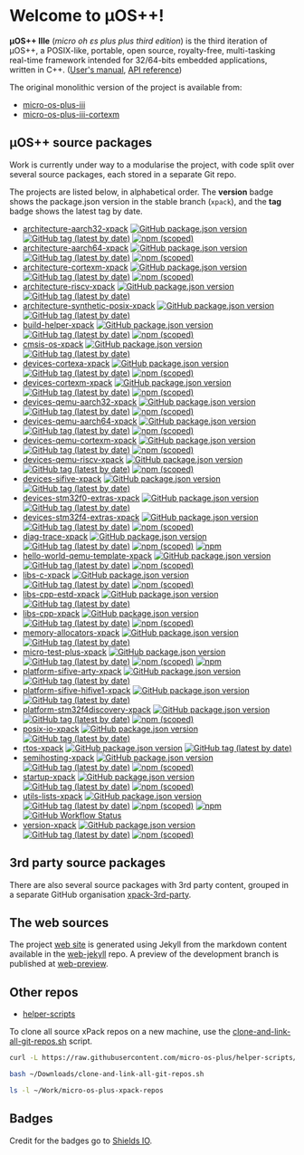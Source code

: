 # Welcome to µOS++!

**µOS++ IIIe** (_micro oh ɛs plus plus third edition_) is the third iteration of µOS++, a POSIX-like, portable, open source, royalty-free, multi-tasking real-time framework intended for 32/64-bits embedded applications, written in C++. ([User's manual](http://micro-os-plus.github.io/user-manual/), [API reference](http://micro-os-plus.github.io/reference/cmsis-plus/))

The original monolithic version of the project is available from:

- [micro-os-plus-iii](https://github.com/micro-os-plus/micro-os-plus-iii)
- [micro-os-plus-iii-cortexm](https://github.com/micro-os-plus/micro-os-plus-iii-cortexm)

## µOS++ source packages

Work is currently under way to a modularise the project, with code split over several source packages, each stored in a separate Git repo.

The projects are listed below, in alphabetical order. The **version** badge shows the package.json version in the stable branch (`xpack`), and the **tag** badge shows the latest tag by date.

- [architecture-aarch32-xpack](https://github.com/micro-os-plus/architecture-aarch32-xpack/)
[![GitHub package.json version](https://img.shields.io/github/package-json/v/micro-os-plus/architecture-aarch32-xpack)](https://github.com/micro-os-plus/architecture-aarch32-xpack/blob/xpack/package.json)
[![GitHub tag (latest by date)](https://img.shields.io/github/v/tag/micro-os-plus/architecture-aarch32-xpack)](https://github.com/micro-os-plus/architecture-aarch32-xpack/tags/)
[![npm (scoped)](https://img.shields.io/npm/v/@micro-os-plus/architecture-aarch32.svg?color=blue)](https://www.npmjs.com/package/@micro-os-plus/architecture-aarch32/)
- [architecture-aarch64-xpack](https://github.com/micro-os-plus/architecture-aarch64-xpack/)
[![GitHub package.json version](https://img.shields.io/github/package-json/v/micro-os-plus/architecture-aarch64-xpack)](https://github.com/micro-os-plus/architecture-aarch64-xpack/blob/xpack/package.json)
[![GitHub tag (latest by date)](https://img.shields.io/github/v/tag/micro-os-plus/architecture-aarch64-xpack)](https://github.com/micro-os-plus/architecture-aarch64-xpack/tags/)
[![npm (scoped)](https://img.shields.io/npm/v/@micro-os-plus/architecture-aarch64.svg?color=blue)](https://www.npmjs.com/package/@micro-os-plus/architecture-aarch64/)
- [architecture-cortexm-xpack](https://github.com/micro-os-plus/architecture-cortexm-xpack/)
[![GitHub package.json version](https://img.shields.io/github/package-json/v/micro-os-plus/architecture-cortexm-xpack)](https://github.com/micro-os-plus/architecture-cortexm-xpack/blob/xpack/package.json)
[![GitHub tag (latest by date)](https://img.shields.io/github/v/tag/micro-os-plus/architecture-cortexm-xpack)](https://github.com/micro-os-plus/architecture-cortexm-xpack/tags/)
[![npm (scoped)](https://img.shields.io/npm/v/@micro-os-plus/architecture-cortexm.svg?color=blue)](https://www.npmjs.com/package/@micro-os-plus/architecture-cortexm/)
- [architecture-riscv-xpack](https://github.com/micro-os-plus/architecture-riscv-xpack/)
[![GitHub package.json version](https://img.shields.io/github/package-json/v/micro-os-plus/architecture-riscv-xpack)](https://github.com/micro-os-plus/architecture-riscv-xpack/blob/xpack/package.json)
[![GitHub tag (latest by date)](https://img.shields.io/github/v/tag/micro-os-plus/architecture-riscv-xpack)](https://www.npmjs.com/package/@micro-os-plus/architecture-riscv/)
- [architecture-synthetic-posix-xpack](https://github.com/micro-os-plus/architecture-synthetic-posix-xpack/)
[![GitHub package.json version](https://img.shields.io/github/package-json/v/micro-os-plus/architecture-synthetic-posix-xpack)](https://github.com/micro-os-plus/architecture-synthetic-posix-xpack/blob/xpack/package.json)
[![GitHub tag (latest by date)](https://img.shields.io/github/v/tag/micro-os-plus/architecture-synthetic-posix-xpack)](https://github.com/micro-os-plus/architecture-synthetic-posix-xpack/tags/)
- [build-helper-xpack](https://github.com/micro-os-plus/build-helper-xpack/)
[![GitHub package.json version](https://img.shields.io/github/package-json/v/micro-os-plus/build-helper-xpack)](https://github.com/micro-os-plus/build-helper-xpack/blob/xpack/package.json)
[![GitHub tag (latest by date)](https://img.shields.io/github/v/tag/micro-os-plus/build-helper-xpack)](https://github.com/micro-os-plus/build-helper-xpack/tags/)
[![npm (scoped)](https://img.shields.io/npm/v/@micro-os-plus/build-helper.svg?color=blue)](https://www.npmjs.com/package/@micro-os-plus/build-helper/)
- [cmsis-os-xpack](https://github.com/micro-os-plus/cmsis-os-xpack/)
[![GitHub package.json version](https://img.shields.io/github/package-json/v/micro-os-plus/cmsis-os-xpack)](https://github.com/micro-os-plus/cmsis-os-xpack/blob/xpack/package.json)
[![GitHub tag (latest by date)](https://img.shields.io/github/v/tag/micro-os-plus/cmsis-os-xpack)](https://github.com/micro-os-plus/cmsis-os-xpack/tags/)
- [devices-cortexa-xpack](https://github.com/micro-os-plus/devices-cortexa-xpack/)
[![GitHub package.json version](https://img.shields.io/github/package-json/v/micro-os-plus/devices-cortexa-xpack)](https://github.com/micro-os-plus/devices-cortexa-xpack/blob/xpack/package.json)
[![GitHub tag (latest by date)](https://img.shields.io/github/v/tag/micro-os-plus/devices-cortexa-xpack)](https://github.com/micro-os-plus/devices-cortexa-xpack/tags/)
[![npm (scoped)](https://img.shields.io/npm/v/@micro-os-plus/devices-cortexa.svg?color=blue)](https://www.npmjs.com/package/@micro-os-plus/devices-cortexa/)
- [devices-cortexm-xpack](https://github.com/micro-os-plus/devices-cortexm-xpack/)
[![GitHub package.json version](https://img.shields.io/github/package-json/v/micro-os-plus/devices-cortexm-xpack)](https://github.com/micro-os-plus/devices-cortexm-xpack/blob/xpack/package.json)
[![GitHub tag (latest by date)](https://img.shields.io/github/v/tag/micro-os-plus/devices-cortexm-xpack)](https://github.com/micro-os-plus/devices-cortexm-xpack/tags/)
[![npm (scoped)](https://img.shields.io/npm/v/@micro-os-plus/devices-cortexm.svg?color=blue)](https://www.npmjs.com/package/@micro-os-plus/devices-cortexm/)
- [devices-qemu-aarch32-xpack](https://github.com/micro-os-plus/devices-qemu-aarch32-xpack/)
[![GitHub package.json version](https://img.shields.io/github/package-json/v/micro-os-plus/devices-qemu-aarch32-xpack)](https://github.com/micro-os-plus/devices-qemu-aarch32-xpack/blob/xpack/package.json)
[![GitHub tag (latest by date)](https://img.shields.io/github/v/tag/micro-os-plus/devices-qemu-aarch32-xpack)](https://github.com/micro-os-plus/devices-qemu-aarch32-xpack/tags/)
[![npm (scoped)](https://img.shields.io/npm/v/@micro-os-plus/devices-qemu-aarch32.svg?color=blue)](https://www.npmjs.com/package/@micro-os-plus/devices-qemu-aarch32/)
- [devices-qemu-aarch64-xpack](https://github.com/micro-os-plus/devices-qemu-aarch64-xpack/)
[![GitHub package.json version](https://img.shields.io/github/package-json/v/micro-os-plus/devices-qemu-aarch64-xpack)](https://github.com/micro-os-plus/devices-qemu-aarch64-xpack/blob/xpack/package.json)
[![GitHub tag (latest by date)](https://img.shields.io/github/v/tag/micro-os-plus/devices-qemu-aarch64-xpack)](https://github.com/micro-os-plus/devices-qemu-aarch64-xpack/tags/)
[![npm (scoped)](https://img.shields.io/npm/v/@micro-os-plus/devices-qemu-aarch64.svg?color=blue)](https://www.npmjs.com/package/@micro-os-plus/devices-qemu-aarch64/)
- [devices-qemu-cortexm-xpack](https://github.com/micro-os-plus/devices-qemu-cortexm-xpack/)
[![GitHub package.json version](https://img.shields.io/github/package-json/v/micro-os-plus/devices-qemu-cortexm-xpack)](https://github.com/micro-os-plus/devices-qemu-cortexm-xpack/blob/xpack/package.json)
[![GitHub tag (latest by date)](https://img.shields.io/github/v/tag/micro-os-plus/devices-qemu-cortexm-xpack)](https://github.com/micro-os-plus/devices-qemu-cortexm-xpack/tags/)
[![npm (scoped)](https://img.shields.io/npm/v/@micro-os-plus/devices-qemu-cortexm.svg?color=blue)](https://www.npmjs.com/package/@micro-os-plus/devices-qemu-cortexm/)
- [devices-qemu-riscv-xpack](https://github.com/micro-os-plus/devices-qemu-riscv-xpack/)
[![GitHub package.json version](https://img.shields.io/github/package-json/v/micro-os-plus/devices-qemu-riscv-xpack)](https://github.com/micro-os-plus/devices-qemu-riscv-xpack/blob/xpack/package.json)
[![GitHub tag (latest by date)](https://img.shields.io/github/v/tag/micro-os-plus/devices-qemu-riscv-xpack)](https://github.com/micro-os-plus/devices-qemu-riscv-xpack/tags/)
[![npm (scoped)](https://img.shields.io/npm/v/@micro-os-plus/devices-qemu-riscv.svg?color=blue)](https://www.npmjs.com/package/@micro-os-plus/devices-qemu-riscv/)
- [devices-sifive-xpack](https://github.com/micro-os-plus/devices-sifive-xpack/)
[![GitHub package.json version](https://img.shields.io/github/package-json/v/micro-os-plus/devices-sifive-xpack)](https://github.com/micro-os-plus/devices-sifive-xpack/blob/xpack/package.json)
[![GitHub tag (latest by date)](https://img.shields.io/github/v/tag/micro-os-plus/devices-sifive-xpack)](https://github.com/micro-os-plus/devices-sifive-xpack/tags/)
- [devices-stm32f0-extras-xpack](https://github.com/micro-os-plus/devices-stm32f0-extras-xpack/)
[![GitHub package.json version](https://img.shields.io/github/package-json/v/micro-os-plus/devices-stm32f0-extras-xpack)](https://github.com/micro-os-plus/devices-stm32f0-extras-xpack/blob/xpack/package.json)
[![GitHub tag (latest by date)](https://img.shields.io/github/v/tag/micro-os-plus/devices-stm32f0-extras-xpack)](https://github.com/micro-os-plus/devices-stm32f0-extras-xpack/tags/)
- [devices-stm32f4-extras-xpack](https://github.com/micro-os-plus/devices-stm32f4-extras-xpack/)
[![GitHub package.json version](https://img.shields.io/github/package-json/v/micro-os-plus/devices-stm32f4-extras-xpack)](https://github.com/micro-os-plus/devices-stm32f4-extras-xpack/blob/xpack/package.json)
[![GitHub tag (latest by date)](https://img.shields.io/github/v/tag/micro-os-plus/devices-stm32f4-extras-xpack)](https://github.com/micro-os-plus/devices-stm32f4-extras-xpack/tags/)
[![npm (scoped)](https://img.shields.io/npm/v/@micro-os-plus/devices-stm32f4-extras.svg?color=blue)](https://www.npmjs.com/package/@micro-os-plus/devices-stm32f4-extras/)
- [diag-trace-xpack](https://github.com/micro-os-plus/diag-trace-xpack/)
[![GitHub package.json version](https://img.shields.io/github/package-json/v/micro-os-plus/diag-trace-xpack)](https://github.com/micro-os-plus/diag-trace-xpack/blob/xpack/package.json)
[![GitHub tag (latest by date)](https://img.shields.io/github/v/tag/micro-os-plus/diag-trace-xpack)](https://github.com/micro-os-plus/diag-trace-xpack/tags/)
[![npm (scoped)](https://img.shields.io/npm/v/@micro-os-plus/diag-trace.svg?color=blue)](https://www.npmjs.com/package/@micro-os-plus/diag-trace/)
[![npm](https://img.shields.io/npm/dt/@micro-os-plus/diag-trace)](https://www.npmjs.com/package/@micro-os-plus/diag-trace/)
- [hello-world-qemu-template-xpack](https://github.com/micro-os-plus/hello-world-qemu-template-xpack/)
[![GitHub package.json version](https://img.shields.io/github/package-json/v/micro-os-plus/hello-world-qemu-template-xpack)](https://github.com/micro-os-plus/hello-world-qemu-template-xpack/blob/xpack/package.json)
[![GitHub tag (latest by date)](https://img.shields.io/github/v/tag/micro-os-plus/hello-world-qemu-template-xpack)](https://github.com/micro-os-plus/hello-world-qemu-template-xpack/tags/)
[![npm (scoped)](https://img.shields.io/npm/v/@micro-os-plus/hello-world-qemu-template.svg?color=blue)](https://www.npmjs.com/package/@micro-os-plus/hello-world-qemu-template/)
- [libs-c-xpack](https://github.com/micro-os-plus/libs-c-xpack/)
[![GitHub package.json version](https://img.shields.io/github/package-json/v/micro-os-plus/libs-c-xpack)](https://github.com/micro-os-plus/libs-c-xpack/blob/xpack/package.json)
[![GitHub tag (latest by date)](https://img.shields.io/github/v/tag/micro-os-plus/libs-c-xpack)](https://github.com/micro-os-plus/libs-c-xpack/tags/)
[![npm (scoped)](https://img.shields.io/npm/v/@micro-os-plus/libs-c.svg?color=blue)](https://www.npmjs.com/package/@micro-os-plus/libs-c/)
- [libs-cpp-estd-xpack](https://github.com/micro-os-plus/libs-cpp-estd-xpack/)
[![GitHub package.json version](https://img.shields.io/github/package-json/v/micro-os-plus/libs-cpp-estd-xpack)](https://github.com/micro-os-plus/libs-cpp-estd-xpack/blob/xpack/package.json)
[![GitHub tag (latest by date)](https://img.shields.io/github/v/tag/micro-os-plus/libs-cpp-estd-xpack)](https://github.com/micro-os-plus/libs-cpp-estd-xpack/tags/)
- [libs-cpp-xpack](https://github.com/micro-os-plus/libs-cpp-xpack/)
[![GitHub package.json version](https://img.shields.io/github/package-json/v/micro-os-plus/libs-cpp-xpack)](https://github.com/micro-os-plus/libs-cpp-xpack/blob/xpack/package.json)
[![GitHub tag (latest by date)](https://img.shields.io/github/v/tag/micro-os-plus/libs-cpp-xpack)](https://github.com/micro-os-plus/libs-cpp-xpack/tags/)
[![npm (scoped)](https://img.shields.io/npm/v/@micro-os-plus/libs-cpp.svg?color=blue)](https://www.npmjs.com/package/@micro-os-plus/libs-cpp/)
- [memory-allocators-xpack](https://github.com/micro-os-plus/memory-allocators-xpack/)
[![GitHub package.json version](https://img.shields.io/github/package-json/v/micro-os-plus/memory-allocators-xpack)](https://github.com/micro-os-plus/memory-allocators-xpack/blob/xpack/package.json)
[![GitHub tag (latest by date)](https://img.shields.io/github/v/tag/micro-os-plus/memory-allocators-xpack)](https://github.com/micro-os-plus/memory-allocators-xpack/tags/)
- [micro-test-plus-xpack](https://github.com/micro-os-plus/micro-test-plus-xpack/)
[![GitHub package.json version](https://img.shields.io/github/package-json/v/micro-os-plus/micro-test-plus-xpack)](https://github.com/micro-os-plus/micro-test-plus-xpack/blob/xpack/package.json)
[![GitHub tag (latest by date)](https://img.shields.io/github/v/tag/micro-os-plus/micro-test-plus-xpack)](https://github.com/micro-os-plus/micro-test-plus-xpack/tags/)
[![npm (scoped)](https://img.shields.io/npm/v/@micro-os-plus/micro-test-plus.svg?color=blue)](https://www.npmjs.com/package/@micro-os-plus/micro-test-plus/)
[![npm](https://img.shields.io/npm/dt/@micro-os-plus/micro-test-plus)](https://www.npmjs.com/package/@micro-os-plus/micro-test-plus/)
- [platform-sifive-arty-xpack](https://github.com/micro-os-plus/platform-sifive-arty-xpack/)
[![GitHub package.json version](https://img.shields.io/github/package-json/v/micro-os-plus/platform-sifive-arty-xpack)](https://github.com/micro-os-plus/platform-sifive-arty-xpack/blob/xpack/package.json)
[![GitHub tag (latest by date)](https://img.shields.io/github/v/tag/micro-os-plus/platform-sifive-arty-xpack)](https://github.com/micro-os-plus/platform-sifive-arty-xpack/tags/)
- [platform-sifive-hifive1-xpack](https://github.com/micro-os-plus/platform-sifive-hifive1-xpack/)
[![GitHub package.json version](https://img.shields.io/github/package-json/v/micro-os-plus/platform-sifive-hifive1-xpack)](https://github.com/micro-os-plus/platform-sifive-hifive1-xpack/blob/xpack/package.json)
[![GitHub tag (latest by date)](https://img.shields.io/github/v/tag/micro-os-plus/platform-sifive-hifive1-xpack)](https://github.com/micro-os-plus/platform-sifive-hifive1-xpack/tags/)
- [platform-stm32f4discovery-xpack](https://github.com/micro-os-plus/platform-stm32f4discovery-xpack/)
[![GitHub package.json version](https://img.shields.io/github/package-json/v/micro-os-plus/platform-stm32f4discovery-xpack)](https://github.com/micro-os-plus/platform-stm32f4discovery-xpack/blob/xpack/package.json)
[![GitHub tag (latest by date)](https://img.shields.io/github/v/tag/micro-os-plus/platform-stm32f4discovery-xpack)](https://github.com/micro-os-plus/platform-stm32f4discovery-xpack/tags/)
[![npm (scoped)](https://img.shields.io/npm/v/@micro-os-plus/platform-stm32f4discovery.svg?color=blue)](https://www.npmjs.com/package/@micro-os-plus/platform-stm32f4discovery/)
- [posix-io-xpack](https://github.com/micro-os-plus/posix-io-xpack/)
[![GitHub package.json version](https://img.shields.io/github/package-json/v/micro-os-plus/posix-io-xpack)](https://github.com/micro-os-plus/posix-io-xpack/blob/xpack/package.json)
[![GitHub tag (latest by date)](https://img.shields.io/github/v/tag/micro-os-plus/posix-io-xpack)](https://github.com/micro-os-plus/posix-io-xpack/tags/)
- [rtos-xpack](https://github.com/micro-os-plus/rtos-xpack/)
[![GitHub package.json version](https://img.shields.io/github/package-json/v/micro-os-plus/rtos-xpack)](https://github.com/micro-os-plus/rtos-xpack/blob/xpack/package.json)
[![GitHub tag (latest by date)](https://img.shields.io/github/v/tag/micro-os-plus/rtos-xpack)](https://github.com/micro-os-plus/rtos-xpack/tags/)
- [semihosting-xpack](https://github.com/micro-os-plus/semihosting-xpack/)
[![GitHub package.json version](https://img.shields.io/github/package-json/v/micro-os-plus/semihosting-xpack)](https://github.com/micro-os-plus/semihosting-xpack/blob/xpack/package.json)
[![GitHub tag (latest by date)](https://img.shields.io/github/v/tag/micro-os-plus/semihosting-xpack)](https://github.com/micro-os-plus/semihosting-xpack/tags/)
[![npm (scoped)](https://img.shields.io/npm/v/@micro-os-plus/semihosting.svg?color=blue)](https://www.npmjs.com/package/@micro-os-plus/semihosting/)
- [startup-xpack](https://github.com/micro-os-plus/startup-xpack/)
[![GitHub package.json version](https://img.shields.io/github/package-json/v/micro-os-plus/startup-xpack)](https://github.com/micro-os-plus/startup-xpack/blob/xpack/package.json)
[![GitHub tag (latest by date)](https://img.shields.io/github/v/tag/micro-os-plus/startup-xpack)](https://github.com/micro-os-plus/startup-xpack/tags/)
[![npm (scoped)](https://img.shields.io/npm/v/@micro-os-plus/startup.svg?color=blue)](https://www.npmjs.com/package/@micro-os-plus/startup/)
- [utils-lists-xpack](https://github.com/micro-os-plus/utils-lists-xpack/)
[![GitHub package.json version](https://img.shields.io/github/package-json/v/micro-os-plus/utils-lists-xpack)](https://github.com/micro-os-plus/utils-lists-xpack/blob/xpack/package.json)
[![GitHub tag (latest by date)](https://img.shields.io/github/v/tag/micro-os-plus/utils-lists-xpack)](https://github.com/micro-os-plus/utils-lists-xpack/tags/)
[![npm (scoped)](https://img.shields.io/npm/v/@micro-os-plus/utils-lists.svg?color=blue)](https://www.npmjs.com/package/@micro-os-plus/utils-lists/)
[![npm](https://img.shields.io/npm/dt/@micro-os-plus/utils-lists)](https://www.npmjs.com/package/@micro-os-plus/utils-lists/)
[![GitHub Workflow Status](https://img.shields.io/github/workflow/status/micro-os-plus/utils-lists-xpack/CI%20on%20Push)](https://github.com/micro-os-plus/utils-lists-xpack/actions/workflows/CI.yml)
- [version-xpack](https://github.com/micro-os-plus/version-xpack/)
[![GitHub package.json version](https://img.shields.io/github/package-json/v/micro-os-plus/version-xpack)](https://github.com/micro-os-plus/version-xpack/blob/xpack/package.json)
[![GitHub tag (latest by date)](https://img.shields.io/github/v/tag/micro-os-plus/version-xpack)](https://github.com/micro-os-plus/version-xpack/tags/)
[![npm (scoped)](https://img.shields.io/npm/v/@micro-os-plus/version.svg?color=blue)](https://www.npmjs.com/package/@micro-os-plus/version/)

## 3rd party source packages

There are also several source packages with 3rd party content, grouped in a separate GitHub organisation [xpack-3rd-party](https://github.com/xpack-3rd-party).

## The web sources

The project [web site](http://micro-os-plus.github.io/) is generated using Jekyll from the markdown
content available in the [web-jekyll](https://github.com/micro-os-plus/web-jekyll) repo.
A preview of the development branch is published at [web-preview](http://micro-os-plus.github.io/web-preview/).

## Other repos

- [helper-scripts](https://github.com/micro-os-plus/helper-scripts)

To clone all source xPack repos on a new machine, use the
[clone-and-link-all-git-repos.sh](https://github.com/micro-os-plus/helper-scripts/blob/master/clone-and-link-all-git-repos.sh) script.

```sh
curl -L https://raw.githubusercontent.com/micro-os-plus/helper-scripts/master/clone-and-link-all-git-repos.sh -o ~/Downloads/clone-and-link-all-git-repos.sh

bash ~/Downloads/clone-and-link-all-git-repos.sh

ls -l ~/Work/micro-os-plus-xpack-repos
```

## Badges

Credit for the badges go to [Shields IO](https://shields.io).

